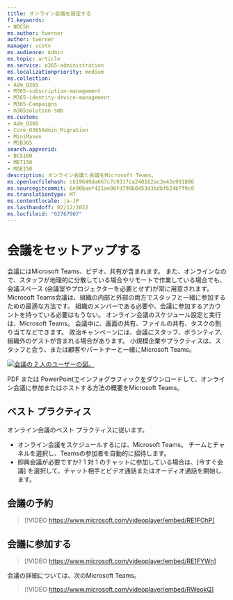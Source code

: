 ```yaml
---
title: オンライン会議を設定する
f1.keywords:
- NOCSH
ms.author: twerner
author: twerner
manager: scotv
ms.audience: Admin
ms.topic: article
ms.service: o365-administration
ms.localizationpriority: medium
ms.collection:
- Adm_O365
- M365-subscription-management
- M365-identity-device-management
- M365-Campaigns
- m365solution-smb
ms.custom:
- Adm_O365
- Core_O365Admin_Migration
- MiniMaven
- MSB365
search.appverid:
- BCS160
- MET150
- MOE150
description: オンライン会議と会議をMicrosoft Teams。
ms.openlocfilehash: cb19649da667c7c9317ca240162ac3e42e991806
ms.sourcegitcommit: 6e90baef421ae06fd790b0453d3bdbf624b7f9c0
ms.translationtype: MT
ms.contentlocale: ja-JP
ms.lasthandoff: 02/12/2022
ms.locfileid: "62767907"
---
```

# <a name="set-up-meetings"></a>会議をセットアップする

会議にはMicrosoft Teams、ビデオ、共有が含まれます。 また、オンラインなので、スタッフが地理的に分散している場合やリモートで作業している場合でも、会議スペース (会議室やプロジェクターを必要とせず)が常に用意されます。 Microsoft Teams会議は、組織の内部と外部の両方でスタッフと一緒に参加するための最適な方法です。 組織のメンバーである必要や、会議に参加するアカウントを持っている必要はもうない。 オンライン会議のスケジュール設定と実行は、Microsoft Teams。 会議中に、画面の共有、ファイルの共有、タスクの割り当てなどできます。 政治キャンペーンには、会議にスタッフ、ボランティア、組織外のゲストが含まれる場合があります。 小規模企業やプラクティスは、スタッフと会う、または顧客やパートナーと一緒にMicrosoft Teams。

[![会議の 2 人のユーザーの図。](../media/HostOnlineMeeting-thumb-358x201.png)](https://go.microsoft.com/fwlink/?linkid=2078712)

PDF または PowerPoint[で](https://go.microsoft.com/fwlink/?linkid=2078712)インフォグラフィック[を](https://go.microsoft.com/fwlink/?linkid=2079515)ダウンロードして、オンライン会議に参加またはホストする方法の概要をMicrosoft Teams。

## <a name="best-practices"></a>ベスト プラクティス

オンライン会議のベスト プラクティスに従います。

- オンライン会議をスケジュールするには、Microsoft Teams。 チームとチャネルを選択し、Teamsの参加者を自動的に招待します。
- 即興会議が必要ですか? 1 対 1 のチャットに参加している場合は、[今すぐ会議] を選択して、チャット相手とビデオ通話またはオーディオ通話を開始します。

## <a name="schedule-a-meeting"></a>会議の予約

> [!VIDEO https://www.microsoft.com/videoplayer/embed/RE1FOhP]

## <a name="join-a-meeting"></a>会議に参加する

> [!VIDEO https://www.microsoft.com/videoplayer/embed/RE1FYWn]

会議の詳細については、次のMicrosoft Teams。

> [!VIDEO https://www.microsoft.com/videoplayer/embed/RWeokQ]
